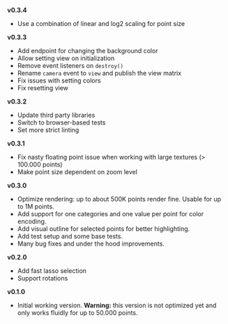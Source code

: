 **v0.3.4**

- Use a combination of linear and log2 scaling for point size

**v0.3.3**

- Add endpoint for changing the background color
- Allow setting view on initialization
- Remove event listeners on `destroy()`
- Rename `camera` event to `view` and publish the view matrix
- Fix issues with setting colors
- Fix resetting view

**v0.3.2**

- Update third party libraries
- Switch to browser-based tests
- Set more strict linting

**v0.3.1**

- Fix nasty floating point issue when working with large textures (> 100.000 points)
- Make point size dependent on zoom level

**v0.3.0**

- Optimize rendering: up to about 500K points render fine. Usable for up to 1M points.
- Add support for one categories and one value per point for color encoding.
- Add visual outline for selected points for better highlighting.
- Add test setup and some base tests.
- Many bug fixes and under the hood improvements.

**v0.2.0**

- Add fast lasso selection
- Support rotations

**v0.1.0**

- Initial working version. **Warning:** this version is not optimized yet and only works fluidly for up to 50.000 points.

